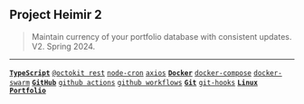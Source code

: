 ## Project Heimir 2
> Maintain currency of your portfolio database with consistent updates. V2. Spring 2024.

---

[**`TypeScript`**](https://github.com/lxRbckl/lxRbckl/blob/main/TypeScript/README.md)
[`@octokit rest`](https://github.com/lxRbckl/lxRbckl/blob/main/TypeScript/@octokit-rest.md)
[`node-cron`](https://github.com/lxRbckl/lxRbckl/blob/main/TypeScript/node-cron.md)
[`axios`](https://github.com/lxRbckl/lxRbckl/blob/main/TypeScript/axios.md)
[**`Docker`**](https://github.com/lxRbckl/lxRbckl/blob/main/Docker/README.md)
[`docker-compose`](https://github.com/lxRbckl/lxRbckl/blob/main/Docker/docker-compose.md)
[`docker-swarm`](https://github.com/lxRbckl/lxRbckl/blob/main/Docker/docker-swarm.md)
[**`GitHub`**](https://github.com/lxRbckl/lxRbckl/blob/main/GitHub/README.md)
[`github actions`](https://github.com/lxRbckl/lxRbckl/blob/main/GitHub/github-actions.md)
[`github workflows`](https://github.com/lxRbckl/lxRbckl/blob/main/GitHub/github-workflows.md)
[**`Git`**](https://github.com/lxRbckl/lxRbckl/blob/main/Git/README.md)
[`git-hooks`](https://github.com/lxRbckl/lxRbckl/blob/main/GitHub/git-hooks.md)
[**`Linux`**](https://github.com/lxRbckl/lxRbckl/blob/main/Linux/README.md)
[**`Portfolio`**](https://github.com/lxRbckl/lxRbckl/blob/main/Portfolio/README.md)

#
